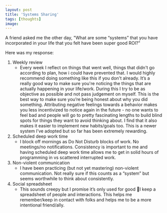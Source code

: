 ```yaml
---
layout: post
title: 'Systems Sharing'
tags: [thoughts]
image:
---
```

A friend asked me the other day, "What are some “systems” that you have incorporated in your life that you felt have been super good ROI?"

Here was my response:

1. Weekly review
    * Every week I reflect on things that went well, things that didn't go according to plan, how i could have prevented that. I would highly recommend doing something like this if you don't already. It’s a really good way to make sure you're noticing the things that are actually happening in your life/work. During this I try to be as objective as possible and not pass judgement on myself. This is the best way to make sure you’re being honest about why you did something. Attributing negative feelings towards a behavior makes you less incentivized to notice again in the future - no one wants to feel bad and people will go to pretty fascinating lengths to build blind spots for things they want to avoid thinking about. I find that it also makes it easier to implement new habits/goals too. This is a newer system I’ve adopted but so far has been extremely rewarding.
1. Scheduled deep work time
    * I block off mornings as Do Not Disturb blocks of work. No meetings/no notifications. Consistency is important to me and having scheduled deep work time allows me to get in solid hours of programming in vs scattered interrupted work.
2. Non-violent communication
    * I have been practicing (but not yet mastering) non-violent communication. Not really sure if this counts as a “system” but seems worthwhile to think about consistently.
3. Social spreadsheet
    * This sounds creepy but I promise it’s only used for good 🙂I keep a spreadsheet of people and interactions. This helps me remember/keep in contact with folks and helps me to be a more intentional friend/ally.